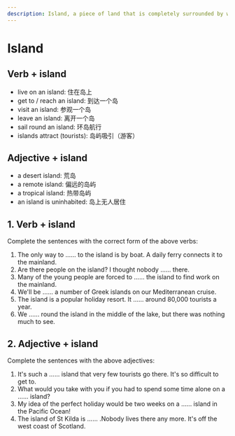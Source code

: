 ```yaml
---
description: Island, a piece of land that is completely surrounded by water. (岛)
---
```


# Island

## Verb + island

- live on an island: 住在岛上
- get to / reach an island: 到达一个岛
- visit an island: 参观一个岛
- leave an island: 离开一个岛
- sail round an island: 环岛航行
- islands attract (tourists): 岛屿吸引（游客）

## Adjective + island

- a desert island: 荒岛
- a remote island: 偏远的岛屿
- a tropical island: 热带岛屿
- an island is uninhabited: 岛上无人居住

## 1. Verb + island

Complete the sentences with the correct form of the above verbs:

1. The only way to ...... to the island is by boat. A daily ferry connects it to the mainland.
2. Are there people on the island? I thought nobody ...... there.
3. Many of the young people are forced to ...... the island to find work on the mainland.
4. We'll be ...... a number of Greek islands on our Mediterranean cruise.
5. The island is a popular holiday resort. It ...... around 80,000 tourists a year.
6. We ...... round the island in the middle of the lake, but there was nothing much to see.

## 2. Adjective + island

Complete the sentences with the above adjectives:

1. It's such a ...... island that very few tourists go there. It's so difficult to get to.
2. What would you take with you if you had to spend some time alone on a ...... island?
3. My idea of the perfect holiday would be two weeks on a ...... island in the Pacific Ocean!
4. The island of St Kilda is ...... .Nobody lives there any more. It's off the west coast of Scotland.
